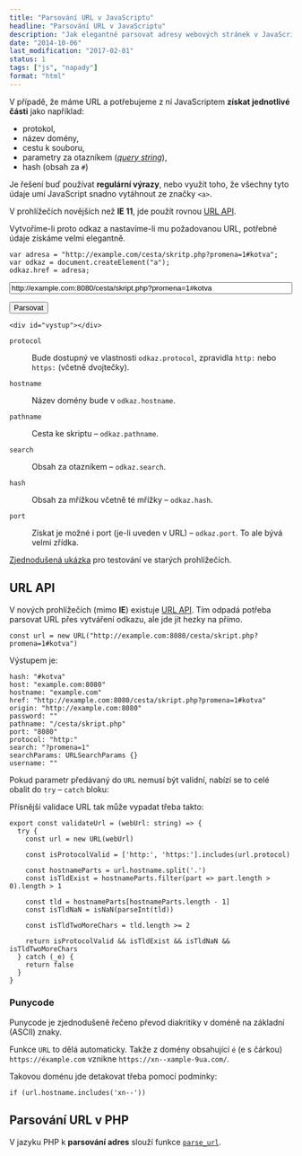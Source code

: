 ```yaml
---
title: "Parsování URL v JavaScriptu"
headline: "Parsování URL v JavaScriptu"
description: "Jak elegantně parsovat adresy webových stránek v JavaScriptu."
date: "2014-10-06"
last_modification: "2017-02-01"
status: 1
tags: ["js", "napady"]
format: "html"
---
```


<p>V případě, že máme URL a potřebujeme z ní JavaScriptem <b>získat jednotlivé části</b> jako například:</p>

<ul>
  <li>protokol,</li>
  <li>název domény,</li>
  <li>cestu k souboru,</li>
  <li>parametry za otazníkem (<a href="http://en.wikipedia.org/wiki/Query_string"><i>query string</i></a>),</li>
  <li>hash (obsah za <code>#</code>)</li>
</ul>

<p>Je řešení buď používat <b>regulární výrazy</b>, nebo využít toho, že všechny tyto údaje umí JavaScript snadno vytáhnout ze značky <code>&lt;a></code>.</p>

<div class="soft">
  <p>V prohlížečích novějších než <b>IE 11</b>, jde použít rovnou <a href="#url">URL API</a>.</p>
</div>

<p>Vytvoříme-li proto odkaz a nastavíme-li mu požadovanou URL, potřebné údaje získáme velmi elegantně.</p>

<pre><code>var adresa = "http://example.com/cesta/skritp.php?promena=1#kotva";
var odkaz = document.createElement("a");
odkaz.href = adresa;</code></pre>

<div class="live">
  <form onsubmit="nastavit(this); return false">
    <p><input oninput="nastavit(this.form)" onkeyup="nastavit(this.form)" onpaste="nastavit(this.form)" size="60" name="url" value="http://example.com:8080/cesta/skript.php?promena=1#kotva"></p>
    <p>
      <button>Parsovat</button>
    </p>
    
    <div id="vystup"></div>
  </form>
  <script>
    var odkaz = document.createElement("a");
    var vystup = document.getElementById("vystup");
    
    function nastavit(el) {
      odkaz.href = el.url.value;   
      var vlastnosti = ["protocol", "hostname", "pathname", "search", "hash", "port"];
      var obsah = "";
      for (var i = 0; i < vlastnosti.length; i++) {
        obsah += "<tr><th>" + vlastnosti[i] + "<td><code>" + odkaz[vlastnosti[i]] + "</code>";
      }
      vystup.innerHTML = "<table>" + obsah + "</table>";      
    }
  </script>  
</div>

<dl>
  <dt id="protocol"><code>protocol</code></dt>
  <dd>
    <p>Bude dostupný ve vlastnosti <code>odkaz.protocol</code>, zpravidla <code>http:</code> nebo <code>https:</code> (včetně dvojtečky).</p>
  </dd>
  
  <dt id="hostname"><code>hostname</code></dt>
  <dd>
    <p>Název domény bude v <code>odkaz.hostname</code>.</p>
  </dd>  
  
  <dt id="pathname"><code>pathname</code></dt>
  <dd>
    <p>Cesta ke skriptu – <code>odkaz.pathname</code>.</p>
  </dd>
  
  <dt id="search"><code>search</code></dt>
  <dd>
    <p>Obsah za otazníkem – <code>odkaz.search</code>.</p>
  </dd> 
  
  
  <dt id="hash"><code>hash</code></dt>
  <dd>
    <p>Obsah za mřížkou včetně té mřížky – <code>odkaz.hash</code>.</p>
  </dd>   
  
  <dt id="port"><code>port</code></dt>
  <dd>
    <p>Získat je možné i port (je-li uveden v URL) – <code>odkaz.port</code>. To ale bývá velmi zřídka.</p>
  </dd>     
</dl>

<p><a href="https://kod.djpw.cz/bphb-">Zjednodušená ukázka</a> pro testování ve starých prohlížečích.</p>
  
<h2 id="url">URL API</h2>
  
  <p>V nových prohlížečích (mimo <b>IE</b>) existuje <a href="https://developer.mozilla.org/en-US/docs/Web/API/URL">URL API</a>. Tím odpadá potřeba parsovat URL přes vytváření odkazu, ale jde jít hezky na přímo.</p>

  
  <pre><code>const url = new URL("http://example.com:8080/cesta/skript.php?promena=1#kotva")</code></pre>
  
  
  <p>Výstupem je:</p>
  
<pre><code>hash: "#kotva"
host: "example.com:8080"
hostname: "example.com"
href: "http://example.com:8080/cesta/skript.php?promena=1#kotva"
origin: "http://example.com:8080"
password: ""
pathname: "/cesta/skript.php"
port: "8080"
protocol: "http:"
search: "?promena=1"
searchParams: URLSearchParams {}
username: ""</code></pre>  
  
  
  
<p>Pokud parametr předávaný do <code>URL</code> nemusí být validní, nabízí se to celé obalit do <code>try</code> – <code>catch</code> bloku:</p>
  
<p>Přísnější validace URL tak může vypadat třeba takto:</p>  
  
<pre><code>export const validateUrl = (webUrl: string) => {
  try {
    const url = new URL(webUrl)

    const isProtocolValid = ['http:', 'https:'].includes(url.protocol)

    const hostnameParts = url.hostname.split('.')
    const isTldExist = hostnameParts.filter(part => part.length > 0).length > 1

    const tld = hostnameParts[hostnameParts.length - 1]
    const isTldNaN = isNaN(parseInt(tld))

    const isTldTwoMoreChars = tld.length >= 2

    return isProtocolValid &amp;&amp; isTldExist &amp;&amp; isTldNaN &amp;&amp; isTldTwoMoreChars
  } catch (_e) {
    return false
  }
}  
</code></pre>
  
  
  
  <h3 id="punycode">Punycode</h3>
  
  <p>Punycode je zjednodušeně řečeno převod diakritiky v doméně na základní (ASCII) znaky.</p>
  
  <p>Funkce <code>URL</code> to dělá automaticky. Takže z domény obsahující <code>é</code> (e s čárkou) <code>https://éxample.com</code> vznikne <code>https://xn--xample-9ua.com/</code>.</p>
  
  
  <p>Takovou doménu jde detakovat třeba pomocí podmínky:</p>
  
  
  <pre><code>if (url.hostname.includes('xn--'))</code></pre>

<h2 id="php">Parsování URL v PHP</h2>

<p>V jazyku PHP k <b>parsování adres</b> slouží funkce <a href="http://php.net/manual/en/function.parse-url.php"><code>parse_url</code></a>.</p>

